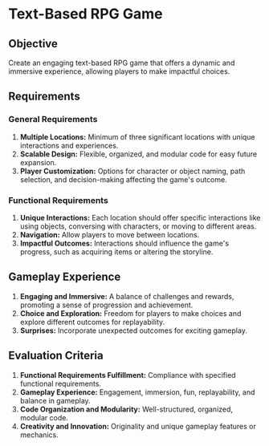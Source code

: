 # Text-Based RPG Game
## Objective
Create an engaging text-based RPG game that offers a dynamic and immersive experience, allowing players to make impactful choices.

## Requirements

### General Requirements
1. **Multiple Locations:** Minimum of three significant locations with unique interactions and experiences.
2. **Scalable Design:** Flexible, organized, and modular code for easy future expansion.
3. **Player Customization:** Options for character or object naming, path selection, and decision-making affecting the game's outcome.

### Functional Requirements
1. **Unique Interactions:** Each location should offer specific interactions like using objects, conversing with characters, or moving to different areas.
2. **Navigation:** Allow players to move between locations.
3. **Impactful Outcomes:** Interactions should influence the game's progress, such as acquiring items or altering the storyline.

## Gameplay Experience
1. **Engaging and Immersive:** A balance of challenges and rewards, promoting a sense of progression and achievement.
2. **Choice and Exploration:** Freedom for players to make choices and explore different outcomes for replayability.
3. **Surprises:** Incorporate unexpected outcomes for exciting gameplay.

## Evaluation Criteria
1. **Functional Requirements Fulfillment:** Compliance with specified functional requirements.
2. **Gameplay Experience:** Engagement, immersion, fun, replayability, and balance in gameplay.
3. **Code Organization and Modularity:** Well-structured, organized, modular code.
4. **Creativity and Innovation:** Originality and unique gameplay features or mechanics.